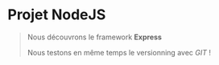 # Projet NodeJS

> Nous découvrons le framework **Express**
> 
> Nous testons en même temps le versionning avec *GIT* !
